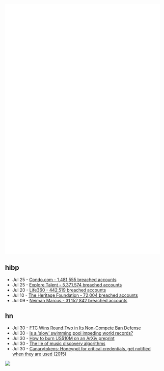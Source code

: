 ![Metrics](https://raw.githubusercontent.com/phixion/phixion/master/metrics.svg)

## hibp

<!--
for https://github.com/phixion/phixion/blob/main/.github/workflows/feeds.yml
-->
<!--START_SECTION:haveibeenpwnd-->
- Jul 25 - [Condo.com - 1,481,555 breached accounts](https://haveibeenpwned.com/PwnedWebsites#CondoCom)
- Jul 25 - [Explore Talent - 5,371,574 breached accounts](https://haveibeenpwned.com/PwnedWebsites#ExploreTalent)
- Jul 20 - [Life360 - 442,519 breached accounts](https://haveibeenpwned.com/PwnedWebsites#Life360)
- Jul 10 - [The Heritage Foundation - 72,004 breached accounts](https://haveibeenpwned.com/PwnedWebsites#TheHeritageFoundation)
- Jul 09 - [Neiman Marcus - 31,152,842 breached accounts](https://haveibeenpwned.com/PwnedWebsites#NeimanMarcus)
<!--END_SECTION:haveibeenpwnd-->

## hn

<!--
for https://github.com/phixion/phixion/blob/main/.github/workflows/feeds.yml
-->
<!--START_SECTION:hn-->
- Jul 30 - [FTC Wins Round Two in Its Non-Compete Ban Defense](https://www.jdsupra.com/legalnews/ftc-wins-round-two-in-its-non-compete-4112148/)
- Jul 30 - [Is a 'slow' swimming pool impeding world records?](https://sports.yahoo.com/paris-olympics-2024-is-a-slow-swimming-pool-impeding-world-records-133347713.html)
- Jul 30 - [How to burn US$10M on an ArXiv preprint](https://152334H.github.io/blog/scaling-exponents/)
- Jul 30 - [The lie of music discovery algorithms](https://www.zeynepevecen.dev/writing/music)
- Jul 30 - [Canarytokens: Honeypot for critical credentials, get notified when they are used (2015)](https://canarytokens.org/nest/)
<!--END_SECTION:hn-->

<!--
for https://yhype.me
-->
![](https://hit.yhype.me/github/profile?user_id=13013670)
